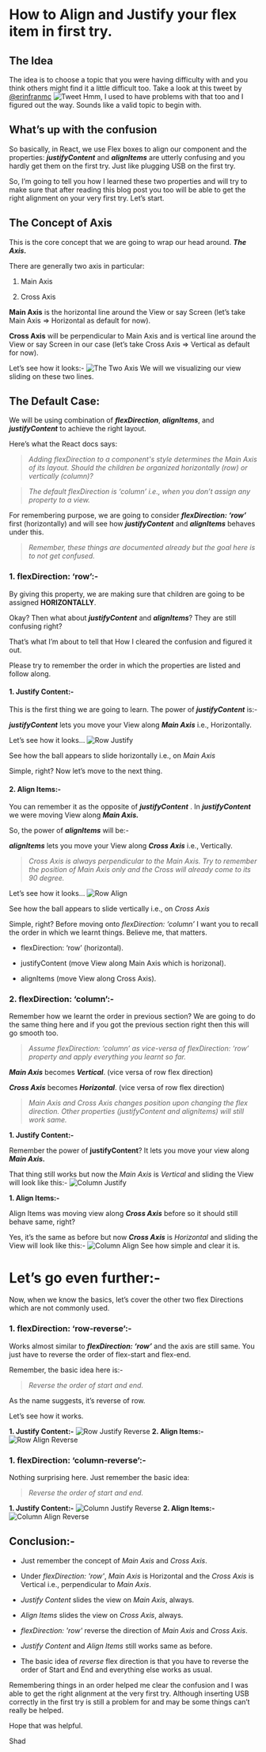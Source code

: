 ﻿# **How to Align and Justify your flex item in first try.**

## **The Idea**

The idea is to choose a topic that you were having difficulty with and you think others might find it a little difficult too. Take a look at this tweet by [@erinfranmc](https://twitter.com/erinfranmc)
![Tweet](https://raw.githubusercontent.com/iamshadmirza/Blogs-by-Shad/master/blogs/align-and-justify/tweet.png)
Hmm, I used to have problems with that too and I figured out the way. Sounds like a valid topic to begin with.

## **What’s up with the confusion**

So basically, in React, we use Flex boxes to align our component and the properties: ***justifyContent*** and ***alignItems*** are utterly confusing and you hardly get them on the first try. Just like plugging USB on the first try.

So, I’m going to tell you how I learned these two properties and will try to make sure that after reading this blog post you too will be able to get the right alignment on your very first try. Let’s start.

## **The Concept of Axis**

This is the core concept that we are going to wrap our head around. ***The Axis.***

There are generally two axis in particular:

1. Main Axis

2. Cross Axis

**Main Axis** is the horizontal line around the View or say Screen (let’s take Main Axis => Horizontal as default for now).

**Cross Axis** will be perpendicular to Main Axis and is vertical line around the View or say Screen in our case (let’s take Cross Axis => Vertical as default for now).

Let’s see how it looks:-
![The Two Axis](https://raw.githubusercontent.com/iamshadmirza/Blogs-by-Shad/master/blogs/align-and-justify/axis.jpg)
We will we visualizing our view sliding on these two lines.

## **The Default Case:**

We will be using combination of ***flexDirection***, ***alignItems***, and ***justifyContent*** to achieve the right layout.

Here’s what the React docs says:

>*Adding flexDirection to a component's style determines the Main Axis of its layout. Should the children be organized horizontally (row) or vertically (column)?*

>*The default flexDirection is ‘column’ i.e., when you don’t assign any property to a view.*

For remembering purpose, we are going to consider ***flexDirection: ‘row’*** first (horizontally) and will see how ***justifyContent*** and ***alignItems*** behaves under this.

>*Remember, these things are documented already but the goal here is to not get confused.*

### **1. flexDirection: ‘row’:-**

By giving this property, we are making sure that children are going to be assigned **HORIZONTALLY**.

Okay? Then what about ***justifyContent*** and ***alignItems***? They are still confusing right?

That’s what I’m about to tell that How I cleared the confusion and figured it out.

Please try to remember the order in which the properties are listed and follow along.

#### 1. Justify Content:-

This is the first thing we are going to learn. The power of ***justifyContent*** is:-

***justifyContent*** lets you move your View along ***Main Axis*** i.e., Horizontally.

Let’s see how it looks…
![Row Justify](https://raw.githubusercontent.com/iamshadmirza/Blogs-by-Shad/master/blogs/align-and-justify/row-justify.jpg)

See how the ball appears to slide horizontally i.e., on *Main Axis*

Simple, right? Now let’s move to the next thing.

#### 2. Align Items:-

You can remember it as the opposite of  ***justifyContent*** . In ***justifyContent*** we were moving View along ***Main Axis.***

So, the power of ***alignItems*** will be:-

***alignItems*** lets you move your View along ***Cross Axis*** i.e., Vertically.

>*Cross Axis is always perpendicular to the Main Axis. Try to remember the position of *Main Axis* only and the *Cross* will already come to its 90 degree.*

Let’s see how it looks…
![Row Align](https://raw.githubusercontent.com/iamshadmirza/Blogs-by-Shad/master/blogs/align-and-justify/row-align.jpg)

See how the ball appears to slide vertically i.e., on *Cross Axis*

Simple, right? Before moving onto *flexDirection: ‘column’* I want you to recall the order in which we learnt things. Believe me, that matters.

*  flexDirection: ‘row’ (horizontal).

*  justifyContent (move View along Main Axis which is horizonal).

*  alignItems (move View along Cross Axis).

### **2. flexDirection: ‘column’:-**

Remember how we learnt the order in previous section? We are going to do the same thing here and if you got the previous section right then this will go smooth too.

>*Assume flexDirection: ‘column’ as vice-versa of flexDirection: ‘row’ property and apply everything you learnt so far.*

***Main Axis*** becomes ***Vertical***. (vice versa of row flex direction)

***Cross Axis*** becomes ***Horizontal***. (vice versa of row flex direction)

>*Main Axis and Cross Axis changes position upon changing the flex direction. Other properties (justifyContent and alignItems) will still work same.*

**1. Justify Content:-**

Remember the power of **justifyContent**? 
It lets you move your view along ***Main Axis.***

That thing still works but now the *Main Axis* is *Vertical* and sliding the View will look like this:-
![Column Justify](https://raw.githubusercontent.com/iamshadmirza/Blogs-by-Shad/master/blogs/align-and-justify/column-justify.jpg)

**1. Align Items:-**

Align Items was moving view along ***Cross Axis*** before so it should still behave same, right?

Yes, it’s the same as before but now ***Cross Axis*** is *Horizontal* and sliding the View will look like this:-
![Column Align](https://raw.githubusercontent.com/iamshadmirza/Blogs-by-Shad/master/blogs/align-and-justify/column-align.jpg)
See how simple and clear it is.

# **Let’s go even further:-**

Now, when we know the basics, let’s cover the other two flex Directions which are not commonly used.

### **1. flexDirection: ‘row-reverse’:-**

Works almost similar to ***flexDirection: ‘row’*** and the axis are still same. You just have to reverse the order of flex-start and flex-end.

Remember, the basic idea here is:-

>*Reverse the order of start and end.*

As the name suggests, it’s reverse of row.

Let’s see how it works.

**1. Justify Content:-**
![Row Justify Reverse](https://raw.githubusercontent.com/iamshadmirza/Blogs-by-Shad/master/blogs/align-and-justify/row-justify-reverse.jpg)
**2. Align Items:-**
![Row Align Reverse](https://raw.githubusercontent.com/iamshadmirza/Blogs-by-Shad/master/blogs/align-and-justify/row-align-reverse.jpg)
### **1. flexDirection: ‘column-reverse’:-**

Nothing surprising here. Just remember the basic idea: 
>*Reverse the order of start and end.*

**1. Justify Content:-**
![Column Justify Reverse](https://raw.githubusercontent.com/iamshadmirza/Blogs-by-Shad/master/blogs/align-and-justify/column-justify-reverse.jpg)
**2. Align Items:-**
![Column Align Reverse](https://raw.githubusercontent.com/iamshadmirza/Blogs-by-Shad/master/blogs/align-and-justify/column-align-reverse.jpg)
## **Conclusion:-**

* Just remember the concept of *Main Axis* and *Cross Axis*.
*  Under  *flexDirection: 'row'*, *Main Axis* is Horizontal and the *Cross Axis* is Vertical i.e., perpendicular to *Main Axis*.
* *Justify Content* slides the view on *Main Axis*, always.
* *Align Items* slides the view on *Cross Axis*, always.
* *flexDirection: 'row'* reverse the direction of *Main Axis* and *Cross  Axis*.

* *Justify Content* and *Align Items* still works same as before.
*  The basic idea of *reverse* flex direction is that you have to reverse the order of Start and End and everything else works as usual.

Remembering things in an order helped me clear the confusion and I was able to get the right alignment at the very first try. 
Although inserting USB correctly in the first try is still a problem for and may be some things can’t really be helped.

Hope that was helpful.

Shad

